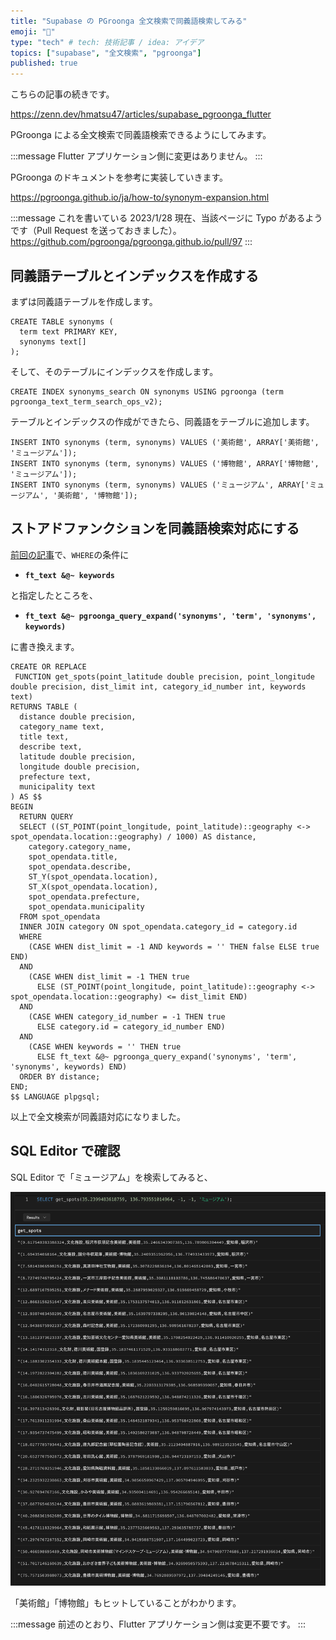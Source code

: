 ```yaml
---
title: "Supabase の PGroonga 全文検索で同義語検索してみる"
emoji: "📖"
type: "tech" # tech: 技術記事 / idea: アイデア
topics: ["supabase", "全文検索", "pgroonga"]
published: true
---
```


こちらの記事の続きです。

https://zenn.dev/hmatsu47/articles/supabase_pgroonga_flutter

PGroonga による全文検索で同義語検索できるようにしてみます。

:::message
Flutter アプリケーション側に変更はありません。
:::

PGroonga のドキュメントを参考に実装していきます。

https://pgroonga.github.io/ja/how-to/synonym-expansion.html

:::message
これを書いている 2023/1/28 現在、当該ページに Typo があるようです（Pull Request を送っておきました）。
https://github.com/pgroonga/pgroonga.github.io/pull/97
:::

## 同義語テーブルとインデックスを作成する

まずは同義語テーブルを作成します。

```sql:同義語テーブル作成
CREATE TABLE synonyms (
  term text PRIMARY KEY,
  synonyms text[]
);
```

そして、そのテーブルにインデックスを作成します。

```sql:同義語テーブル用インデックス作成
CREATE INDEX synonyms_search ON synonyms USING pgroonga (term pgroonga_text_term_search_ops_v2);
```

テーブルとインデックスの作成ができたら、同義語をテーブルに追加します。

```sql:同義語をテーブルに追加
INSERT INTO synonyms (term, synonyms) VALUES ('美術館', ARRAY['美術館', 'ミュージアム']);
INSERT INTO synonyms (term, synonyms) VALUES ('博物館', ARRAY['博物館', 'ミュージアム']);
INSERT INTO synonyms (term, synonyms) VALUES ('ミュージアム', ARRAY['ミュージアム', '美術館', '博物館']);
```

## ストアドファンクションを同義語検索対応にする

[前回の記事](https://zenn.dev/hmatsu47/articles/supabase_pgroonga_flutter#%E3%82%B9%E3%83%88%E3%82%A2%E3%83%89%E3%83%95%E3%82%A1%E3%83%B3%E3%82%AF%E3%82%B7%E3%83%A7%E3%83%B3%E3%82%92%E5%85%A8%E6%96%87%E6%A4%9C%E7%B4%A2%E5%AF%BE%E5%BF%9C%E3%81%AB%E3%81%99%E3%82%8B)で、`WHERE`の条件に

- **`ft_text &@~ keywords`**

と指定したところを、

- **`ft_text &@~ pgroonga_query_expand('synonyms', 'term', 'synonyms', keywords)`**

に書き換えます。

```sql:CREATE_FUNCTION
CREATE OR REPLACE
 FUNCTION get_spots(point_latitude double precision, point_longitude double precision, dist_limit int, category_id_number int, keywords text)
RETURNS TABLE (
  distance double precision,
  category_name text,
  title text,
  describe text,
  latitude double precision,
  longitude double precision,
  prefecture text,
  municipality text
) AS $$
BEGIN
  RETURN QUERY
  SELECT ((ST_POINT(point_longitude, point_latitude)::geography <-> spot_opendata.location::geography) / 1000) AS distance,
    category.category_name,
    spot_opendata.title,
    spot_opendata.describe,
    ST_Y(spot_opendata.location),
    ST_X(spot_opendata.location),
    spot_opendata.prefecture,
    spot_opendata.municipality
  FROM spot_opendata
  INNER JOIN category ON spot_opendata.category_id = category.id
  WHERE
    (CASE WHEN dist_limit = -1 AND keywords = '' THEN false ELSE true END)
  AND
    (CASE WHEN dist_limit = -1 THEN true
      ELSE (ST_POINT(point_longitude, point_latitude)::geography <-> spot_opendata.location::geography) <= dist_limit END)
  AND
    (CASE WHEN category_id_number = -1 THEN true
      ELSE category.id = category_id_number END)
  AND
    (CASE WHEN keywords = '' THEN true
      ELSE ft_text &@~ pgroonga_query_expand('synonyms', 'term', 'synonyms', keywords) END)
  ORDER BY distance;
END;
$$ LANGUAGE plpgsql;
```

以上で全文検索が同義語対応になりました。

## SQL Editor で確認

SQL Editor で「ミュージアム」を検索してみると、

![](/images/supabase_pgroonga_synonyms/supabase_pgroonga_synonyms_01.png)

「美術館」「博物館」もヒットしていることがわかります。

:::message
前述のとおり、Flutter アプリケーション側は変更不要です。
:::
